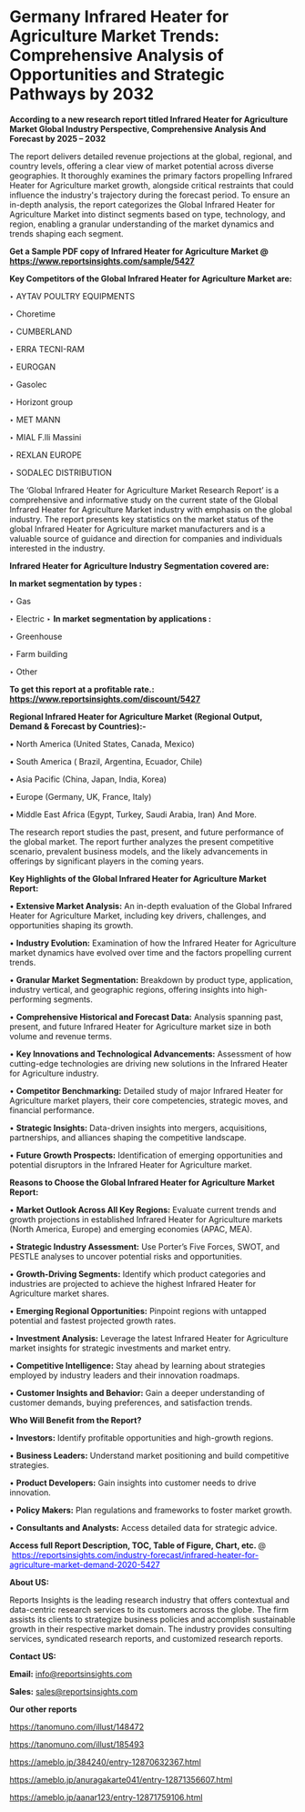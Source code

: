 # Germany Infrared Heater for Agriculture Market Trends: Comprehensive Analysis of Opportunities and Strategic Pathways by 2032

<strong>According to a new research report titled Infrared Heater for Agriculture Market Global Industry Perspective, Comprehensive Analysis And Forecast by 2025 – 2032</strong>

The report delivers detailed revenue projections at the global, regional, and country levels, offering a clear view of market potential across diverse geographies. It thoroughly examines the primary factors propelling Infrared Heater for Agriculture market growth, alongside critical restraints that could influence the industry's trajectory during the forecast period. To ensure an in-depth analysis, the report categorizes the Global Infrared Heater for Agriculture Market into distinct segments based on type, technology, and region, enabling a granular understanding of the market dynamics and trends shaping each segment.

<strong>Get a Sample PDF copy of Infrared Heater for Agriculture Market </strong><strong>@<a href=https://www.reportsinsights.com/sample/5427 style=color:#0000ff;> https://www.reportsinsights.com/sample/5427</a></strong></font>

<strong>Key Competitors of the Global Infrared Heater for Agriculture Market are:</strong>

‣ AYTAV POULTRY EQUIPMENTS

‣ Choretime

‣ CUMBERLAND

‣ ERRA TECNI-RAM

‣ EUROGAN

‣ Gasolec

‣ Horizont group

‣ MET MANN

‣ MIAL F.lli Massini

‣ REXLAN EUROPE

‣ SODALEC DISTRIBUTION

The ‘Global Infrared Heater for Agriculture Market Research Report’ is a comprehensive and informative study on the current state of the Global Infrared Heater for Agriculture Market industry with emphasis on the global industry. The report presents key statistics on the market status of the global Infrared Heater for Agriculture market manufacturers and is a valuable source of guidance and direction for companies and individuals interested in the industry.

<strong>Infrared Heater for Agriculture Industry Segmentation covered are:</strong>

<strong>In market segmentation by types : </strong>

‣ Gas

‣ Electric
‣ 
<strong>In market segmentation by applications : </strong>

‣ Greenhouse

‣ Farm building

‣ Other

<strong>To get this report at a profitable rate.: <a href=https://www.reportsinsights.com/discount/5427 style=color:#0000ff;>https://www.reportsinsights.com/discount/5427</a></strong></font>

<strong>Regional Infrared Heater for Agriculture Market (Regional Output, Demand &amp; Forecast by Countries):-</strong>

• North America (United States, Canada, Mexico)

• South America ( Brazil, Argentina, Ecuador, Chile)

• Asia Pacific (China, Japan, India, Korea)

• Europe (Germany, UK, France, Italy)

• Middle East Africa (Egypt, Turkey, Saudi Arabia, Iran) And More.

The research report studies the past, present, and future performance of the global market. The report further analyzes the present competitive scenario, prevalent business models, and the likely advancements in offerings by significant players in the coming years.

<strong>Key Highlights of the Global Infrared Heater for Agriculture Market Report:</strong>

• <strong>Extensive Market Analysis:</strong> An in-depth evaluation of the Global Infrared Heater for Agriculture Market, including key drivers, challenges, and opportunities shaping its growth.

• <strong>Industry Evolution:</strong> Examination of how the Infrared Heater for Agriculture market dynamics have evolved over time and the factors propelling current trends.

• <strong>Granular Market Segmentation:</strong> Breakdown by product type, application, industry vertical, and geographic regions, offering insights into high-performing segments.

• <strong>Comprehensive Historical and Forecast Data:</strong> Analysis spanning past, present, and future Infrared Heater for Agriculture market size in both volume and revenue terms.

• <strong>Key Innovations and Technological Advancements:</strong> Assessment of how cutting-edge technologies are driving new solutions in the Infrared Heater for Agriculture industry.

• <strong>Competitor Benchmarking:</strong> Detailed study of major Infrared Heater for Agriculture market players, their core competencies, strategic moves, and financial performance.

• <strong>Strategic Insights:</strong> Data-driven insights into mergers, acquisitions, partnerships, and alliances shaping the competitive landscape.

• <strong>Future Growth Prospects:</strong> Identification of emerging opportunities and potential disruptors in the Infrared Heater for Agriculture market.

<strong>Reasons to Choose the Global Infrared Heater for Agriculture Market Report:</strong>

• <strong>Market Outlook Across All Key Regions:</strong> Evaluate current trends and growth projections in established Infrared Heater for Agriculture markets (North America, Europe) and emerging economies (APAC, MEA).

• <strong>Strategic Industry Assessment:</strong> Use Porter’s Five Forces, SWOT, and PESTLE analyses to uncover potential risks and opportunities.

• <strong>Growth-Driving Segments:</strong> Identify which product categories and industries are projected to achieve the highest Infrared Heater for Agriculture market shares.

• <strong>Emerging Regional Opportunities:</strong> Pinpoint regions with untapped potential and fastest projected growth rates.

• <strong>Investment Analysis:</strong> Leverage the latest Infrared Heater for Agriculture market insights for strategic investments and market entry.

• <strong>Competitive Intelligence:</strong> Stay ahead by learning about strategies employed by industry leaders and their innovation roadmaps.

• <strong>Customer Insights and Behavior:</strong> Gain a deeper understanding of customer demands, buying preferences, and satisfaction trends.

<strong>Who Will Benefit from the Report?</strong>

• <strong>Investors:</strong> Identify profitable opportunities and high-growth regions.

• <strong>Business Leaders:</strong> Understand market positioning and build competitive strategies.

• <strong>Product Developers:</strong> Gain insights into customer needs to drive innovation.

• <strong>Policy Makers:</strong> Plan regulations and frameworks to foster market growth.

• <strong>Consultants and Analysts:</strong> Access detailed data for strategic advice.
</ul>
<strong>Access full Report Description, TOC, Table of Figure, Chart, etc. </strong>@  <a href=https://reportsinsights.com/industry-forecast/infrared-heater-for-agriculture-market-demand-2020-5427 style=color:#0000ff;>https://reportsinsights.com/industry-forecast/infrared-heater-for-agriculture-market-demand-2020-5427</a></font>

<strong><strong>About US</strong>:</strong>

Reports Insights is the leading research industry that offers contextual and data-centric research services to its customers across the globe. The firm assists its clients to strategize business policies and accomplish sustainable growth in their respective market domain. The industry provides consulting services, syndicated research reports, and customized research reports.

<strong>Contact US:</strong>

<p class=""""><b>Email:</b> <a href=mailto:info@reportsinsights.com>info@reportsinsights.com</a></p>
<p class=""""><b>Sales:</b> <a href=mailto:sales@reportsinsights.com>sales@reportsinsights.com</a></p>

<strong>Our other reports</strong>

<a href=https://tanomuno.com/illust/148472>https://tanomuno.com/illust/148472</a>

<a href=https://tanomuno.com/illust/185493>https://tanomuno.com/illust/185493</a>

<a href=https://ameblo.jp/384240/entry-12870632367.html>https://ameblo.jp/384240/entry-12870632367.html</a>

<a href=https://ameblo.jp/anuragakarte041/entry-12871356607.html>https://ameblo.jp/anuragakarte041/entry-12871356607.html</a>

<a href=https://ameblo.jp/aanar123/entry-12871759106.html>https://ameblo.jp/aanar123/entry-12871759106.html</a>
